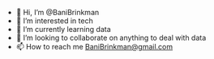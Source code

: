 - 👋 Hi, I’m @BaniBrinkman
- 👀 I’m interested in tech 
- 🌱 I’m currently learning data
- 💞️ I’m looking to collaborate on anything to deal with data
- 📫 How to reach me BaniBrinkman@gmail.com

<!---
BaniBrinkman/BaniBrinkman is a ✨ special ✨ repository because its `README.md` (this file) appears on your GitHub profile.
You can click the Preview link to take a look at your changes.
--->
